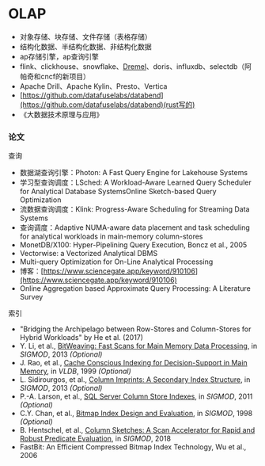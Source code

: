 # OLAP

* 对象存储、块存储、文件存储（表格存储）
* 结构化数据、半结构化数据、非结构化数据
* ap存储引擎，ap查询引擎
* flink、clickhouse、snowflake、[Dremel](https://searchdatabase.techtarget.com.cn/7-20806/)、doris、influxdb、selectdb（阿帕奇和cncf的新项目）
* Apache Drill、Apache Kylin、Presto、Vertica
* [https://github.com/datafuselabs/databend](https://github.com/datafuselabs/databend)(rust写的)
* 《大数据技术原理与应用》



### 论文

查询

* 数据湖查询引擎：Photon: A Fast Query Engine for Lakehouse Systems
* 学习型查询调度：LSched: A Workload-Aware Learned Query Scheduler for Analytical Database SystemsOnline Sketch-based Query Optimization
* 流数据查询调度：Klink: Progress-Aware Scheduling for Streaming Data Systems
* 查询调度：Adaptive NUMA-aware data placement and task scheduling for analytical workloads in main-memory column-stores
* MonetDB/X100: Hyper-Pipelining Query Execution, Boncz et al., 2005
* Vectorwise: a Vectorized Analytical DBMS
* Multi-query Optimization for On-Line Analytical Processing
* 博客：[https://www.sciencegate.app/keyword/910106](https://www.sciencegate.app/keyword/910106)
* Online Aggregation based Approximate Query Processing: A Literature Survey



索引

* "Bridging the Archipelago between Row-Stores and Column-Stores for Hybrid Workloads" by He et al. (2017)
* Y. Li, et al., [BitWeaving: Fast Scans for Main Memory Data Processing](https://15721.courses.cs.cmu.edu/spring2023/papers/04-olapindexes/li-sigmod2013.pdf), in _SIGMOD_, 2013 _(Optional)_
* J. Rao, et al., [Cache Conscious Indexing for Decision-Support in Main Memory](https://15721.courses.cs.cmu.edu/spring2023/papers/04-olapindexes/rao-vldb97.pdf), in _VLDB_, 1999 _(Optional)_
* L. Sidirourgos, et al., [Column Imprints: A Secondary Index Structure](https://15721.courses.cs.cmu.edu/spring2023/papers/04-olapindexes/p893-sidirourgos.pdf), in _SIGMOD_, 2013 _(Optional)_
* P.-A. Larson, et al., [SQL Server Column Store Indexes](https://15721.courses.cs.cmu.edu/spring2023/papers/04-olapindexes/p1177-larson.pdf), in _SIGMOD_, 2011 _(Optional)_
* C.Y. Chan, et al., [Bitmap Index Design and Evaluation](https://15721.courses.cs.cmu.edu/spring2023/papers/04-olapindexes/p355-chan.pdf), in _SIGMOD_, 1998 _(Optional)_
* B. Hentschel, et al., [Column Sketches: A Scan Accelerator for Rapid and Robust Predicate Evaluation](https://15721.courses.cs.cmu.edu/spring2023/papers/04-olapindexes/hentschel-sigmod18.pdf), in _SIGMOD_, 2018
* FastBit: An Efficient Compressed Bitmap Index Technology, Wu et al., 2006
